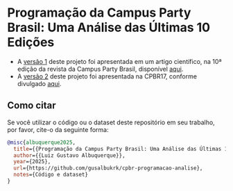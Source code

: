 # Programação da Campus Party Brasil: Uma Análise das Últimas 10 Edições

- A [versão 1](https://github.com/gusalbukrk/cpbr-programacao-analise/commit/64790beaa47dd29a6e3ba9b89259cc7c15550133) deste projeto foi apresentada em um artigo científico, na 10ª edição da revista da Campus Party Brasil, disponível [aqui](https://brasil.campus-party.org/revista-cientifica/).
- A [versão 2](https://github.com/gusalbukrk/cpbr-programacao-analise/commit/a6605d0b3b52481511e8322610b87feb5e3d33fc) deste projeto foi apresentada na CPBR17, conforme divulgado [aqui](https://app.4.events/palestrante-Luiz-Gustavo-Albuquerque-6117-c18443).

## Como citar

Se você utilizar o código ou o dataset deste repositório em seu trabalho, por favor, cite-o da seguinte forma:

```bibtex
@misc{albuquerque2025,
  title={{Programação da Campus Party Brasil: Uma Análise das Últimas 10 Edições}},
  author={{Luiz Gustavo Albuquerque}},
  year={2025},
  url={https://github.com/gusalbukrk/cpbr-programacao-analise},
  notes={Código e dataset}
}
```